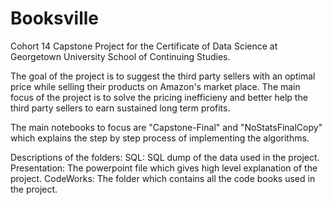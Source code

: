 # Booksville

Cohort 14 Capstone Project for the Certificate of Data Science at Georgetown University School of Continuing Studies.

The goal of the project is to suggest the third party sellers with an optimal price while selling their products on Amazon's market place. The main focus of the project is to solve the pricing inefficieny and better help the third party sellers to earn sustained long term profits.

The main notebooks to focus are "Capstone-Final" and "NoStatsFinalCopy" which explains the step by step process of implementing the algorithms.

Descriptions of the folders:
SQL: SQL dump of the data used in the project.
Presentation: The powerpoint file which gives high level explanation of the project.
CodeWorks: The folder which contains all the code books used in the project.
